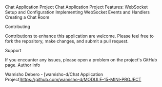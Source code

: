 Chat Application Project
Chat Application Project Features:
  WebSocket Setup and Configuration
  Implementing WebSocket Events and Handlers
  Creating a Chat Room

Contributing

Contributions to enhance this application are welcome. Please feel free to fork the repository, make changes, and submit a pull request.

Support

If you encounter any issues, please open a problem on the project's GitHub page.
Author info

Wamisho Debero - [wamisho-d/Chat Application Project]https://github.com/wamisho-d/MODULE-15-MINI-PROJECT


